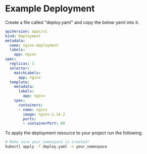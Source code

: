 # Example Deployment


Create a file called "deploy.yaml" and copy the below yaml into it.

```yaml
apiVersion: apps/v1
kind: Deployment
metadata:
  name: nginx-deployment
  labels:
    app: nginx
spec:
  replicas: 3
  selector:
    matchLabels:
      app: nginx
  template:
    metadata:
      labels:
        app: nginx
    spec:
      containers:
      - name: nginx
        image: nginx:1.14.2
        ports:
        - containerPort: 80
```


To apply the deployment resource to your project run the following.

```bash
# Make sure your_namespace is created!
kubectl apply -f deploy.yaml -n your_namespace
```